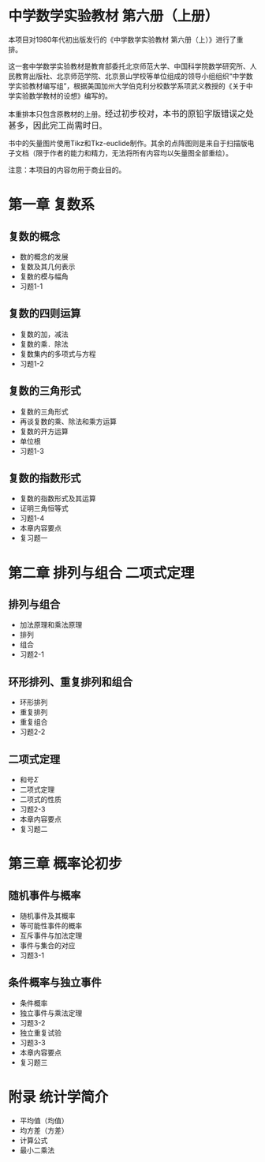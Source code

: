 # 中学数学实验教材 第六册（上册）
本项目对1980年代初出版发行的《中学数学实验教材 第六册（上）》进行了重排。

这一套中学数学实验教材是教育部委托北京师范大学、中国科学院数学研究所、人民教育出版社、北京师范学院、北京景山学校等单位组成的领导小组组织“中学数学实验教材编写组”，根据美国加州大学伯克利分校数学系项武义教授的《关于中学实验数学教材的设想》编写的。

本重排本只包含原教材的上册。<big>经过初步校对，本书的原铅字版错误之处甚多，因此完工尚需时日</big>。

书中的矢量图片使用Tikz和Tkz-euclide制作。其余的点阵图则是来自于扫描版电子文档（限于作者的能力和精力，无法将所有内容均以矢量图全部重绘）。

注意：本项目的内容勿用于商业目的。

# 第一章 复数系
## 复数的概念
- 数的概念的发展
- 复数及其几何表示
- 复数的模与幅角
- 习题1-1
## 复数的四则运算
- 复数的加，减法
- 复数的乘．除法
- 复数集内的多项式与方程
- 习题1-2
## 复数的三角形式
- 复数的三角形式
- 再谈复数的乘、除法和乘方运算
- 复数的开方运算
- 单位根
- 习题1-3
## 复数的指数形式
- 复数的指数形式及其运算
- 证明三角恒等式
- 习题1-4
- 本章内容要点
- 复习题一

# 第二章  排列与组合 二项式定理
## 排列与组合
- 加法原理和乘法原理
- 排列
- 组合
- 习题2-1
## 环形排列、重复排列和组合
- 环形排列
- 重复排列
- 重复组合
- 习题2-2
## 二项式定理
- 和号$\Sigma$
- 二项式定理
- 二项式的性质
- 习题2-3
- 本章内容要点
- 复习题二

# 第三章  概率论初步
## 随机事件与概率
- 随机事件及其概率
- 等可能性事件的概率
- 互斥事件与加法定理
- 事件与集合的对应
- 习题3-1
## 条件概率与独立事件
- 条件概率
- 独立事件与乘法定理
- 习题3-2
- 独立重复试验
- 习题3-3
- 本章内容要点
- 复习题三

# 附录 统计学简介
- 平均值（均值）
- 均方差（方差）
- 计算公式
- 最小二乘法
